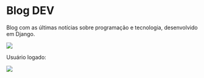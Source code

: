 <h1>Blog DEV</h1>
<p>Blog com as últimas notícias sobre programação e tecnologia, desenvolvido em Django.</p>

<img src="/images/home2" />

<span>Usuário logado:</span>

<img src="/images/home1" />
